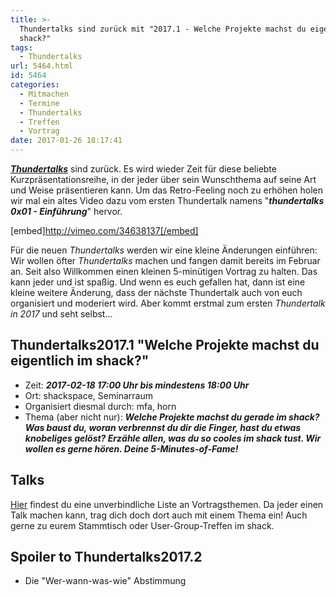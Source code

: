 ```yaml
---
title: >-
  Thundertalks sind zurück mit "2017.1 - Welche Projekte machst du eigentlich im
  shack?"
tags:
  - Thundertalks
url: 5464.html
id: 5464
categories:
  - Mitmachen
  - Termine
  - Thundertalks
  - Treffen
  - Vortrag
date: 2017-01-26 18:17:41
---
```


_**[Thundertalks](https://blog.shackspace.de/wiki/doku.php?id=project:thundertalks2017)**_ sind zurück. Es wird wieder Zeit für diese beliebte Kurzpräsentationsreihe, in der jeder über sein Wunschthema auf seine Art und Weise präsentieren kann. Um das Retro-Feeling noch zu erhöhen holen wir mal ein altes Video dazu vom ersten Thundertalk namens "_**thundertalks 0x01 - Einführung**_" hervor.

[embed]http://vimeo.com/34638137[/embed]

Für die neuen _Thundertalks_ werden wir eine kleine Änderungen einführen: Wir wollen öfter _Thundertalks_ machen und fangen damit bereits im Februar an.
Seit also Willkommen einen kleinen 5-minütigen Vortrag zu halten. Das kann jeder und ist spaßig. Und wenn es euch gefallen hat, dann ist eine kleine weitere Änderung, dass der nächste Thundertalk auch von euch organisiert und moderiert wird. Aber kommt erstmal zum ersten _Thundertalk in 2017_ und seht selbst...

## Thundertalks2017.1 "Welche Projekte machst du eigentlich im shack?"

*   Zeit: _**2017-02-18 17:00 Uhr bis mindestens 18:00 Uhr**_
*   Ort: shackspace, Seminarraum
*   Organisiert diesmal durch: mfa, horn
*   Thema (aber nicht nur): _**Welche Projekte machst du gerade im shack? Was baust du, woran verbrennst du dir die Finger, hast du etwas knobeliges gelöst? Erzähle allen, was du so cooles im shack tust. Wir wollen es gerne hören. Deine 5-Minutes-of-Fame!**_
<!--more-->

## Talks

[Hier](https://blog.shackspace.de/wiki/doku.php?id=project:thundertalks2017) findest du eine unverbindliche Liste an Vortragsthemen. Da jeder einen Talk machen kann, trag dich doch dort auch mit einem Thema ein! Auch gerne zu eurem Stammtisch oder User-Group-Treffen im shack.

## Spoiler to Thundertalks2017.2

*   Die "Wer-wann-was-wie" Abstimmung